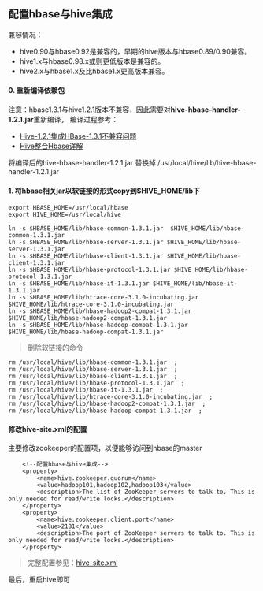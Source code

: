 ## 配置hbase与hive集成
兼容情况：
- hive0.90与hbase0.92是兼容的，早期的hive版本与hbase0.89/0.90兼容。
- hive1.x与hbase0.98.x或则更低版本是兼容的。
- hive2.x与hbase1.x及比hbase1.x更高版本兼容。

#### 0. 重新编译依赖包
注意：hbase1.3.1与hive1.2.1版本不兼容，因此需要对**hive-hbase-handler-1.2.1.jar**重新编译，
编译过程参考：
- [Hive-1.2.1集成HBase-1.3.1不兼容问题](https://blog.csdn.net/qq_31024823/article/details/86701768)
- [Hive整合Hbase详解](https://blog.csdn.net/linxiyimeng007/article/details/80969151)

将编译后的hive-hbase-handler-1.2.1.jar 替换掉 /usr/local/hive/lib/hive-hbase-handler-1.2.1.jar

#### 1. 将hbase相关jar以软链接的形式copy到$HIVE_HOME/lib下
```
export HBASE_HOME=/usr/local/hbase
export HIVE_HOME=/usr/local/hive

ln -s $HBASE_HOME/lib/hbase-common-1.3.1.jar  $HIVE_HOME/lib/hbase-common-1.3.1.jar
ln -s $HBASE_HOME/lib/hbase-server-1.3.1.jar $HIVE_HOME/lib/hbase-server-1.3.1.jar
ln -s $HBASE_HOME/lib/hbase-client-1.3.1.jar $HIVE_HOME/lib/hbase-client-1.3.1.jar
ln -s $HBASE_HOME/lib/hbase-protocol-1.3.1.jar $HIVE_HOME/lib/hbase-protocol-1.3.1.jar
ln -s $HBASE_HOME/lib/hbase-it-1.3.1.jar $HIVE_HOME/lib/hbase-it-1.3.1.jar
ln -s $HBASE_HOME/lib/htrace-core-3.1.0-incubating.jar $HIVE_HOME/lib/htrace-core-3.1.0-incubating.jar
ln -s $HBASE_HOME/lib/hbase-hadoop2-compat-1.3.1.jar $HIVE_HOME/lib/hbase-hadoop2-compat-1.3.1.jar
ln -s $HBASE_HOME/lib/hbase-hadoop-compat-1.3.1.jar $HIVE_HOME/lib/hbase-hadoop-compat-1.3.1.jar

```
> 删除软链接的命令
```
rm /usr/local/hive/lib/hbase-common-1.3.1.jar  ;
rm /usr/local/hive/lib/hbase-server-1.3.1.jar  ;
rm /usr/local/hive/lib/hbase-client-1.3.1.jar  ;
rm /usr/local/hive/lib/hbase-protocol-1.3.1.jar  ;
rm /usr/local/hive/lib/hbase-it-1.3.1.jar  ;
rm /usr/local/hive/lib/htrace-core-3.1.0-incubating.jar  ;
rm /usr/local/hive/lib/hbase-hadoop2-compat-1.3.1.jar  ;
rm /usr/local/hive/lib/hbase-hadoop-compat-1.3.1.jar  ;
```
#### 修改hive-site.xml的配置
主要修改zookeeper的配置项，以便能够访问到hbase的master
```
    <!--配置hbase与hive集成-->
    <property>
        <name>hive.zookeeper.quorum</name>
        <value>hadoop101,hadoop102,hadoop103</value>
        <description>The list of ZooKeeper servers to talk to. This is only needed for read/write locks.</description>
    </property>
    <property>
        <name>hive.zookeeper.client.port</name>
        <value>2181</value>
        <description>The port of ZooKeeper servers to talk to. This is only needed for read/write locks.</description>
    </property>
```
> 完整配置参见：[hive-site.xml](与hive集成/hive-site.xml)

最后，重启hive即可